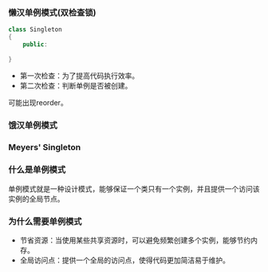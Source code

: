 ### 懒汉单例模式(双检查锁)
```cpp
class Singleton
{
    public:
    
}
```
- 第一次检查：为了提高代码执行效率。
- 第二次检查：判断单例是否被创建。

可能出现reorder。

### 饿汉单例模式


### Meyers' Singleton


### 什么是单例模式
单例模式就是一种设计模式，能够保证一个类只有一个实例，并且提供一个访问该实例的全局节点。

### 为什么需要单例模式
- 节省资源：当使用某些共享资源时，可以避免频繁创建多个实例，能够节约内存。
- 全局访问点：提供一个全局的访问点，使得代码更加简洁易于维护。